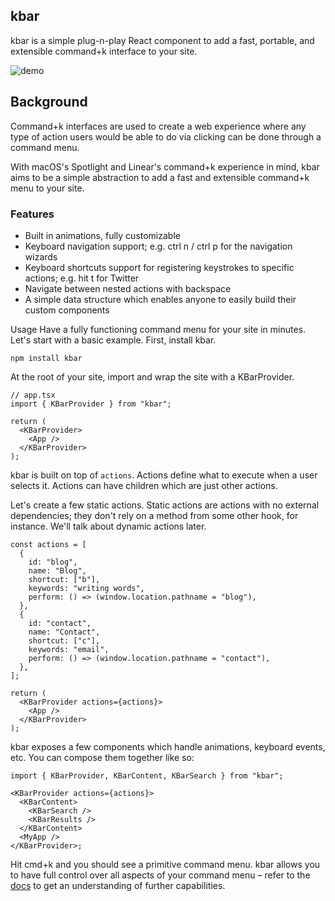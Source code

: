 ## kbar

kbar is a simple plug-n-play React component to add a fast,
portable, and extensible command+k interface to your site.

![demo](https://user-images.githubusercontent.com/12195101/132958919-7a525cab-e191-4642-ae9a-5f22a3ba7845.gif)

## Background

Command+k interfaces are used to create a web experience where any type of action users would be able to do via clicking can be done through a command menu.

With macOS's Spotlight and Linear's command+k experience in mind, kbar aims to be a simple abstraction to add a fast and extensible command+k menu to your site.

### Features

- Built in animations, fully customizable
- Keyboard navigation support; e.g. ctrl n / ctrl p for the navigation wizards
- Keyboard shortcuts support for registering keystrokes to specific actions; e.g. hit t for Twitter
- Navigate between nested actions with backspace
- A simple data structure which enables anyone to easily build their custom components

Usage
Have a fully functioning command menu for your site in minutes. Let's start with a basic example. First, install kbar.

```
npm install kbar
```

At the root of your site, import and wrap the site with a KBarProvider.

```tsx
// app.tsx
import { KBarProvider } from "kbar";

return (
  <KBarProvider>
    <App />
  </KBarProvider>
);
```

kbar is built on top of `actions`. Actions define what to execute when a user selects it. Actions can have children which are just other actions.

Let's create a few static actions. Static actions are actions with no external dependencies; they don't rely on a method from some other hook, for instance. We'll talk about dynamic actions later.

```tsx
const actions = [
  {
    id: "blog",
    name: "Blog",
    shortcut: ["b"],
    keywords: "writing words",
    perform: () => (window.location.pathname = "blog"),
  },
  {
    id: "contact",
    name: "Contact",
    shortcut: ["c"],
    keywords: "email",
    perform: () => (window.location.pathname = "contact"),
  },
];

return (
  <KBarProvider actions={actions}>
    <App />
  </KBarProvider>
);
```

kbar exposes a few components which handle animations, keyboard events, etc. You can compose them together like so:

```tsx
import { KBarProvider, KBarContent, KBarSearch } from "kbar";

<KBarProvider actions={actions}>
  <KBarContent>
    <KBarSearch />
    <KBarResults />
  </KBarContent>
  <MyApp />
</KBarProvider>;
```

Hit cmd+k and you should see a primitive command menu. kbar allows you to have full control over all
aspects of your command menu – refer to the <a href="https://kbar.vercel.app/docs">docs</a> to get an understanding of further capabilities.
